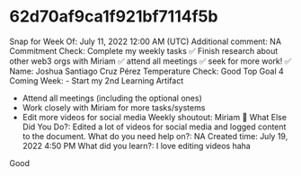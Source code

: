 # 62d70af9ca1f921bf7114f5b

Snap for Week Of: July 11, 2022 12:00 AM (UTC)
Additional comment: NA
Commitment Check: Complete my weekly tasks ✅
Finish research about other web3 orgs with Miriam ✅
attend all meetings  ✅
seek for more work!  ✅
Name: Joshua Santiago Cruz Pérez
Temperature Check: Good
Top Goal 4 Coming Week: - Start my 2nd Learning Artifact
- Attend all meetings (including the optional ones)
- Work closely with Miriam for more tasks/systems 
- Edit more videos for social media 
Weekly shoutout: Miriam 🙌
What Else Did You Do?: Edited a lot of videos for social media and logged content to the document.
What do you need help on?: NA
Created time: July 19, 2022 4:50 PM
What did you learn?: I love editing videos haha

Good